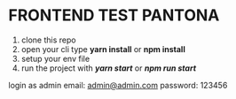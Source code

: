 # FRONTEND TEST PANTONA
1. clone this repo
2. open your cli type **yarn install** or **npm install**
3. setup your env file
4. run the project with ***yarn start*** or ***npm run start***


login as admin 
email: admin@admin.com
password: 123456
